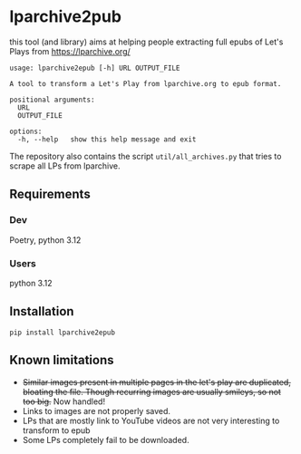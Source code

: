 # lparchive2pub

this tool (and library) aims at helping people extracting full epubs of Let's Plays from https://lparchive.org/

```
usage: lparchive2epub [-h] URL OUTPUT_FILE

A tool to transform a Let's Play from lparchive.org to epub format.

positional arguments:
  URL
  OUTPUT_FILE

options:
  -h, --help   show this help message and exit
```

The repository also contains the script `util/all_archives.py` that tries to scrape all LPs from lparchive.

## Requirements

### Dev

Poetry, python 3.12

### Users

python 3.12

## Installation

`pip install lparchive2epub`

## Known limitations

- ~~Similar images present in multiple pages in the let's play are duplicated, bloating the file. Though recurring images are usually smileys, so not too big.~~ Now handled!
- Links to images are not properly saved.
- LPs that are mostly link to YouTube videos are not very interesting to transform to epub
- Some LPs completely fail to be downloaded.